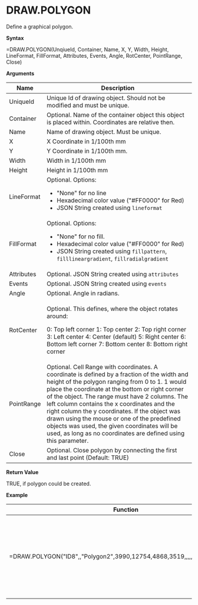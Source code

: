 # DRAW.POLYGON

Define a graphical polygon.

**Syntax**

=DRAW.POLYGON(UnqiueId, Container, Name, X, Y, Width, Height,
LineFormat, FillFormat, Attributes, Events, Angle, RotCenter,
PointRange, Close)

**Arguments**

<table>
<colgroup>
<col style="width: 20%" />
<col style="width: 80%" />
</colgroup>
<thead>
<tr class="header">
<th>Name</th>
<th>Description</th>
</tr>
</thead>
<tbody>
<tr class="odd">
<td>UniqueId</td>
<td>Unique Id of drawing object. Should not be modified and must be unique.</td>
</tr>
<tr class="even">
<td>Container</td>
<td>Optional. Name of the container object this object is placed within. Coordinates are relative then.</td>
</tr>
<tr class="odd">
<td>Name</td>
<td>Name of drawing object. Must be unique.</td>
</tr>
<tr class="even">
<td>X</td>
<td>X Coordinate in 1/100th mm</td>
</tr>
<tr class="odd">
<td>Y</td>
<td>Y Coordinate in 1/100th mm.</td>
</tr>
<tr class="even">
<td>Width</td>
<td>Width in 1/100th mm</td>
</tr>
<tr class="odd">
<td>Height</td>
<td>Height in 1/100th mm</td>
</tr>
<tr class="even">
<td>LineFormat</td>
<td>Optional. Options:
<ul>
<li>"None" for no line</li>
<li>Hexadecimal color value ("#FF0000" for Red)</li>
<li>JSON String created using <code class="interpreted-text" role="ref">lineformat</code></li>
</ul></td>
</tr>
<tr class="odd">
<td>FillFormat</td>
<td>Optional. Options:
<ul>
<li>"None" for no fill.</li>
<li>Hexadecimal color value ("#FF0000" for Red)</li>
<li>JSON String created using <code class="interpreted-text" role="ref">fillpattern</code>, <code class="interpreted-text" role="ref">filllineargradient</code>, <code class="interpreted-text" role="ref">fillradialgradient</code></li>
</ul></td>
</tr>
<tr class="even">
<td>Attributes</td>
<td>Optional. JSON String created using <code class="interpreted-text" role="ref">attributes</code></td>
</tr>
<tr class="odd">
<td>Events</td>
<td>Optional. JSON String created using <code class="interpreted-text" role="ref">events</code></td>
</tr>
<tr class="even">
<td>Angle</td>
<td>Optional. Angle in radians.</td>
</tr>
<tr class="odd">
<td><p>RotCenter</p></td>
<td><p>Optional. This defines, where the object rotates around:</p>
<p>0: Top left corner 1: Top center 2: Top right corner 3: Left center 4: Center (default) 5: Right center 6: Bottom left corner 7: Bottom center 8: Bottom right corner</p></td>
</tr>
<tr class="even">
<td>PointRange</td>
<td>Optional. Cell Range with coordinates. A coordinate is defined by a fraction of the width and height of the polygon ranging from 0 to 1. 1 would place the coordinate at the bottom or right corner of the object. The range must have 2 columns. The left column contains the x coordinates and the right column the y coordinates. If the object was drawn using the mouse or one of the predefined objects was used, the given coordinates will be used, as long as no coordinates are defined using this parameter.</td>
</tr>
<tr class="odd">
<td>Close</td>
<td>Optional. Close polygon by connecting the first and last point (Default: TRUE)</td>
</tr>
</tbody>
</table>

**Return Value**

TRUE, if polygon could be created.

**Example**

| Function                                                                  | Result | Comment                                                                                      |
|---------------------------------------------------------------------------|--------|----------------------------------------------------------------------------------------------|
| =DRAW.POLYGON("ID8",,"Polygon2",3990,12754,4868,3519,,,,,,,C31:D33,FALSE) | TRUE   | Draw a polygon using the given coordinates. The coordinates must be given as fractions of 1. |
